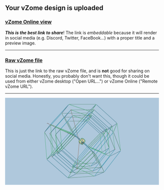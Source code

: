 ## Your vZome design is uploaded

### [vZome Online view][embed]

***This is the best link to share***!  The link is *embeddable* because it will render in social media (e.g. Discord, Twitter, FaceBook...) with a proper title and a preview image.

---

### [Raw vZome file][raw]

This is just the link to the raw vZome file, and is **not** good for
sharing on social media.
Honestly, you probably don't want this, though it could be used from either
vZome desktop ("Open URL...") or vZome Online ("Remote vZome URL").

---

![Image](<CUBOCTA+TR_OCTA+RHOMBICUBOCTA.png>)


[embed]: <https://vzome.com/app/embed.py?url=https://raw.githubusercontent.com/domdib/vzome-sharing/main/2021/07/14/00-08-07-CUBOCTA%252BTR_OCTA%252BRHOMBICUBOCTA/CUBOCTA%2BTR_OCTA%2BRHOMBICUBOCTA.vZome>
[raw]: <https://raw.githubusercontent.com/domdib/vzome-sharing/main/2021/07/14/00-08-07-CUBOCTA%2BTR_OCTA%2BRHOMBICUBOCTA/CUBOCTA+TR_OCTA+RHOMBICUBOCTA.vZome>
